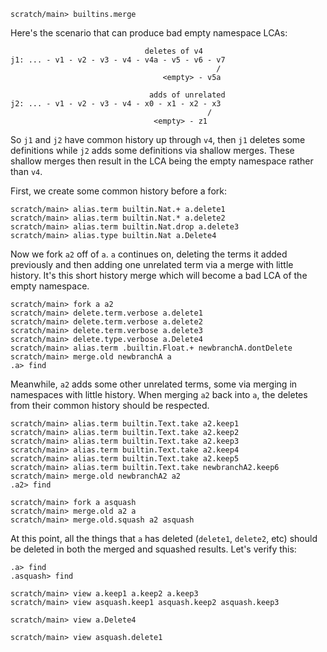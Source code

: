 
```ucm:hide
scratch/main> builtins.merge
```

Here's the scenario that can produce bad empty namespace LCAs:

```
                              deletes of v4
j1: ... - v1 - v2 - v3 - v4 - v4a - v5 - v6 - v7
                                              /
                                  <empty> - v5a

                               adds of unrelated
j2: ... - v1 - v2 - v3 - v4 - x0 - x1 - x2 - x3
                                            /
                                <empty> - z1

```

So `j1` and `j2` have common history up through `v4`, then `j1` deletes some definitions while `j2` adds some definitions via shallow merges. These shallow merges then result in the LCA being the empty namespace rather than `v4`.

First, we create some common history before a fork:

```ucm
scratch/main> alias.term builtin.Nat.+ a.delete1
scratch/main> alias.term builtin.Nat.* a.delete2
scratch/main> alias.term builtin.Nat.drop a.delete3
scratch/main> alias.type builtin.Nat a.Delete4
```

Now we fork `a2` off of `a`. `a` continues on, deleting the terms it added previously and then adding one unrelated term via a merge with little history. It's this short history merge which will become a bad LCA of the empty namespace.

```ucm
scratch/main> fork a a2
scratch/main> delete.term.verbose a.delete1
scratch/main> delete.term.verbose a.delete2
scratch/main> delete.term.verbose a.delete3
scratch/main> delete.type.verbose a.Delete4
scratch/main> alias.term .builtin.Float.+ newbranchA.dontDelete
scratch/main> merge.old newbranchA a
.a> find
```

Meanwhile, `a2` adds some other unrelated terms, some via merging in namespaces with little history. When merging `a2` back into `a`, the deletes from their common history should be respected.

```ucm
scratch/main> alias.term builtin.Text.take a2.keep1
scratch/main> alias.term builtin.Text.take a2.keep2
scratch/main> alias.term builtin.Text.take a2.keep3
scratch/main> alias.term builtin.Text.take a2.keep4
scratch/main> alias.term builtin.Text.take a2.keep5
scratch/main> alias.term builtin.Text.take newbranchA2.keep6
scratch/main> merge.old newbranchA2 a2
.a2> find
```

```ucm
scratch/main> fork a asquash
scratch/main> merge.old a2 a
scratch/main> merge.old.squash a2 asquash
```

At this point, all the things that `a` has deleted (`delete1`, `delete2`, etc) should be deleted in both the merged and squashed results. Let's verify this:

```ucm
.a> find
.asquash> find
```

```ucm:hide
scratch/main> view a.keep1 a.keep2 a.keep3
scratch/main> view asquash.keep1 asquash.keep2 asquash.keep3
```

```ucm:error
scratch/main> view a.Delete4
```

```ucm:error
scratch/main> view asquash.delete1
```

